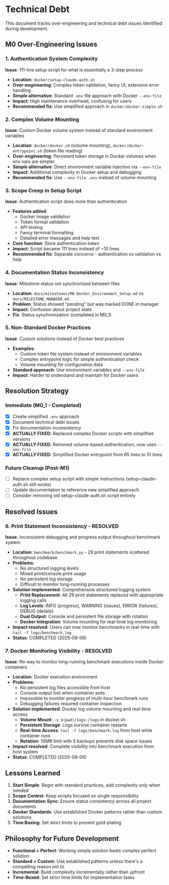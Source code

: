 # Technical Debt

This document tracks over-engineering and technical debt issues identified during development.

## M0 Over-Engineering Issues

### 1. Authentication System Complexity
**Issue**: 111-line setup script for what is essentially a 3-step process
- **Location**: `docker/setup-claude-auth.sh`
- **Over-engineering**: Complex token validation, fancy UI, extensive error handling
- **Simple alternative**: Standard `.env` file approach with Docker `--env-file`
- **Impact**: High maintenance overhead, confusing for users
- **Recommended fix**: Use simplified approach in `docker/docker-simple.sh`

### 2. Complex Volume Mounting
**Issue**: Custom Docker volume system instead of standard environment variables
- **Location**: `docker/docker.sh` (volume mounting), `docker/docker-entrypoint.sh` (token file reading)
- **Over-engineering**: Persistent token storage in Docker volumes when env vars are simpler
- **Simple alternative**: Direct environment variable injection via `--env-file`
- **Impact**: Additional complexity in Docker setup and debugging
- **Recommended fix**: Use `--env-file .env` instead of volume mounting

### 3. Scope Creep in Setup Script
**Issue**: Authentication script does more than authentication
- **Features added**: 
  - Docker image validation
  - Token format validation
  - API testing
  - Fancy terminal formatting
  - Detailed error messages and help text
- **Core function**: Store authentication token
- **Impact**: Script became 111 lines instead of ~10 lines
- **Recommended fix**: Separate concerns - authentication vs validation vs help

### 4. Documentation Status Inconsistency
**Issue**: Milestone status not synchronized between files
- **Location**: `docs/milestones/M0-Docker_Environment_Setup.md` vs `docs/MILESTONE_MANAGER.md`
- **Problem**: Status showed "pending" but was marked DONE in manager
- **Impact**: Confusion about project state
- **Fix**: Status synchronization (completed in M0_1)

### 5. Non-Standard Docker Practices
**Issue**: Custom solutions instead of Docker best practices
- **Examples**:
  - Custom token file system instead of environment variables
  - Complex entrypoint logic for simple authentication check
  - Volume mounting for configuration data
- **Standard approach**: Use environment variables and `--env-file`
- **Impact**: Harder to understand and maintain for Docker users

## Resolution Strategy

### Immediate (M0_1 - Completed)
- [x] Create simplified `.env` approach
- [x] Document technical debt issues
- [x] Fix documentation inconsistency
- [x] **ACTUALLY FIXED**: Replaced complex Docker scripts with simplified versions
- [x] **ACTUALLY FIXED**: Removed volume-based authentication, now uses `--env-file`
- [x] **ACTUALLY FIXED**: Simplified Docker entrypoint from 65 lines to 51 lines

### Future Cleanup (Post-M1)
- [ ] Replace complex setup script with simple instructions (setup-claude-auth.sh still exists)
- [ ] Update documentation to reference new simplified approach
- [ ] Consider removing old setup-claude-auth.sh script entirely

## Resolved Issues

### 6. Print Statement Inconsistency - RESOLVED
**Issue**: Inconsistent debugging and progress output throughout benchmark system
- **Location**: `benchmark/benchmark.py` - 29 print statements scattered throughout codebase
- **Problems**: 
  - No structured logging levels
  - Mixed print/console.print usage
  - No persistent log storage
  - Difficult to monitor long-running processes
- **Solution implemented**: Comprehensive structured logging system
  - **Print Replacement**: All 29 print statements replaced with appropriate logging calls
  - **Log Levels**: INFO (progress), WARNING (issues), ERROR (failures), DEBUG (details)
  - **Dual Output**: Console and persistent file storage with rotation
  - **Docker Integration**: Volume mounting for real-time log monitoring
- **Impact resolved**: Users can now monitor benchmarks in real-time with `tail -f logs/benchmark.log`
- **Status**: COMPLETED (2025-08-06)

### 7. Docker Monitoring Visibility - RESOLVED
**Issue**: No way to monitor long-running benchmark executions inside Docker containers
- **Location**: Docker execution environment
- **Problems**:
  - No persistent log files accessible from host
  - Console output lost when container exits
  - Impossible to monitor progress of multi-hour benchmark runs
  - Debugging failures required container inspection
- **Solution implemented**: Docker log volume mounting and real-time access
  - **Volume Mount**: `-v $(pwd)/logs:/logs` in docker.sh
  - **Persistent Storage**: Logs survive container restarts
  - **Real-time Access**: `tail -f logs/benchmark.log` from host while container runs
  - **Rotation**: 10MB limit with 5 backups prevents disk space issues
- **Impact resolved**: Complete visibility into benchmark execution from host system
- **Status**: COMPLETED (2025-08-06)

## Lessons Learned

1. **Start Simple**: Begin with standard practices, add complexity only when needed
2. **Scope Control**: Keep scripts focused on single responsibility
3. **Documentation Sync**: Ensure status consistency across all project documents
4. **Docker Standards**: Use established Docker patterns rather than custom solutions
5. **Time Boxing**: Set strict limits to prevent gold-plating

## Philosophy for Future Development

- **Functional > Perfect**: Working simple solution beats complex perfect solution
- **Standard > Custom**: Use established patterns unless there's a compelling reason not to
- **Incremental**: Build complexity incrementally rather than upfront
- **Time-Boxed**: Set strict time limits for implementation tasks
